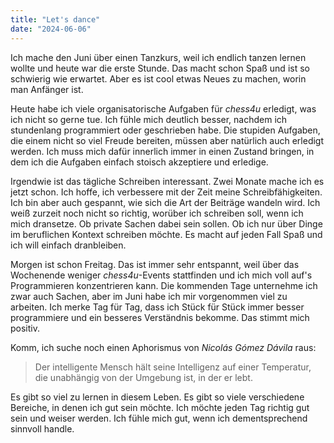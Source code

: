 ```yaml
---
title: "Let's dance"
date: "2024-06-06"
---
```


Ich mache den Juni über einen Tanzkurs, weil ich endlich tanzen lernen wollte und heute war die erste Stunde. Das macht schon Spaß und ist so schwierig wie erwartet. Aber es ist cool etwas Neues zu machen, worin man Anfänger ist.

Heute habe ich viele organisatorische Aufgaben für _chess4u_ erledigt, was ich nicht so gerne tue. Ich fühle mich deutlich besser, nachdem ich stundenlang programmiert oder geschrieben habe. Die stupiden Aufgaben, die einem nicht so viel Freude bereiten, müssen aber natürlich auch erledigt werden. Ich muss mich dafür innerlich immer in einen Zustand bringen, in dem ich die Aufgaben einfach stoisch akzeptiere und erledige.

Irgendwie ist das tägliche Schreiben interessant. Zwei Monate mache ich es jetzt schon. Ich hoffe, ich verbessere mit der Zeit meine Schreibfähigkeiten. Ich bin aber auch gespannt, wie sich die Art der Beiträge wandeln wird. Ich weiß zurzeit noch nicht so richtig, worüber ich schreiben soll, wenn ich mich dransetze. Ob private Sachen dabei sein sollen. Ob ich nur über Dinge im beruflichen Kontext schreiben möchte. Es macht auf jeden Fall Spaß und ich will einfach dranbleiben.

Morgen ist schon Freitag. Das ist immer sehr entspannt, weil über das Wochenende weniger _chess4u_-Events stattfinden und ich mich voll auf's Programmieren konzentrieren kann. Die kommenden Tage unternehme ich zwar auch Sachen, aber im Juni habe ich mir vorgenommen viel zu arbeiten. Ich merke Tag für Tag, dass ich Stück für Stück immer besser programmiere und ein besseres Verständnis bekomme. Das stimmt mich positiv.

Komm, ich suche noch einen Aphorismus von _Nicolás Gómez Dávila_ raus:

> Der intelligente Mensch hält seine Intelligenz auf einer Temperatur, die unabhängig von der Umgebung ist, in der er lebt.

Es gibt so viel zu lernen in diesem Leben. Es gibt so viele verschiedene Bereiche, in denen ich gut sein möchte. Ich möchte jeden Tag richtig gut sein und weiser werden. Ich fühle mich gut, wenn ich dementsprechend sinnvoll handle.
